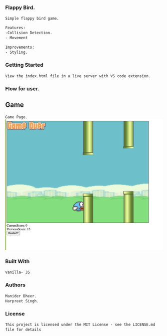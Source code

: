 ### Flappy Bird.

```
Simple flappy bird game.
```

```
Features:
-Collision Detection.
- Movement
```

```
Improvements:
- Styling.
```

### Getting Started

```
View the index.html file in a live server with VS code extension.
```

### Flow for user.

## Game

`Game Page.`
<img src="./images/Game.png" alt="game">

### Built With

```
Vanilla- JS
```

### Authors

```
Manider Dheer.
Harpreet Singh.
```

### License

```
This project is licensed under the MIT License - see the LICENSE.md file for details
```
